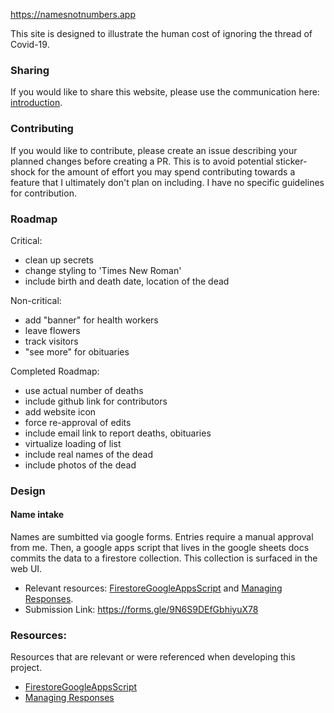 https://namesnotnumbers.app

This site is designed to illustrate the human cost of ignoring the thread of Covid-19.

### Sharing
If you would like to share this website, please use the communication here: [introduction](./communication/introduction.md).

### Contributing
If you would like to contribute, please create an issue describing your planned changes before creating a PR. This is to avoid potential sticker-shock for the amount of effort you may spend contributing towards a feature that I ultimately don't plan on including. I have no specific guidelines for contribution.

### Roadmap
Critical:
* clean up secrets
* change styling to 'Times New Roman'
* include birth and death date, location of the dead

Non-critical:
* add "banner" for health workers
* leave flowers
* track visitors
* "see more" for obituaries

Completed Roadmap:
* use actual number of deaths
* include github link for contributors
* add website icon
* force re-approval of edits
* include email link to report deaths, obituaries
* virtualize loading of list
* include real names of the dead
* include photos of the dead

### Design
#### Name intake
Names are sumbitted via google forms. Entries require a manual approval from me. Then, a google apps script that lives in the google sheets docs commits the data to a  firestore collection. This collection is surfaced in the web UI.

* Relevant resources: [FirestoreGoogleAppsScript] and [Managing Responses].
* Submission Link: https://forms.gle/9N6S9DEfGbhiyuX78

### Resources:
Resources that are relevant or were referenced when developing this project.

* [FirestoreGoogleAppsScript] 
* [Managing Responses]

[FirestoreGoogleAppsScript]: https://github.com/grahamearley/FirestoreGoogleAppsScript
[Managing Responses]: https://developers.google.com/apps-script/quickstart/forms
